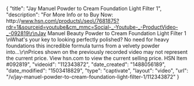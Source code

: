 {
    "title": "Jay Manuel Powder to Cream Foundation  Light Filter 1",
    "description": "For More Info or to Buy Now: http:\/\/www.hsn.com\/products\/seo\/7681875?rdr=1&sourceid=youtube&cm_mmc=Social-_-Youtube-_-ProductVideo-_-092819\r\nJay Manuel Beauty Powder to Cream Foundation  Light Filter 1 \nWhat's your key to looking perfectly polished? No need for heavy foundations  this incredible formula turns from a velvety powder into...\r\nPrices shown on the previously recorded video may not represent the current price.  View hsn.com to view the current selling price. HSN Item #092819",
    "videoid": "112343872",
    "date_created": "1488056189",
    "date_modified": "1503418829",
    "type": "captivate",
    "layout": "video",
    "url": "\/v\/jay-manuel-powder-to-cream-foundation-light-filter-1\/112343872"
}